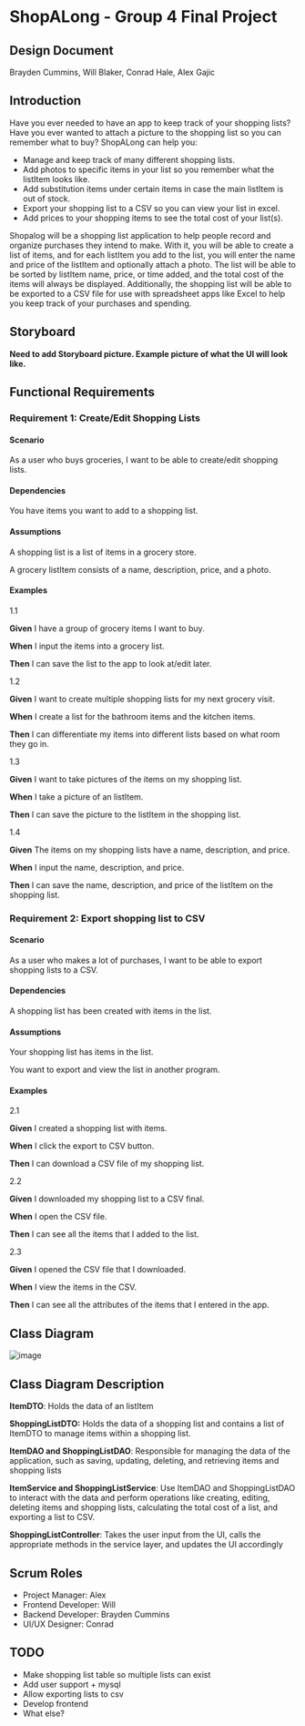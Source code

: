 # ShopALong - Group 4 Final Project

## Design Document

Brayden Cummins, Will Blaker, Conrad Hale, Alex Gajic

## Introduction

Have you ever needed to have an app to keep track of your shopping lists? Have you ever wanted to attach a picture to
the shopping list so you can remember what to buy? ShopALong can help you:

* Manage and keep track of many different shopping lists.
* Add photos to specific items in your list so you remember what the listItem looks like.
* Add substitution items under certain items in case the main listItem is out of stock.
* Export your shopping list to a CSV so you can view your list in excel.
* Add prices to your shopping items to see the total cost of your list(s).

Shopalog will be a shopping list application to help people record and organize purchases they intend to make.
With it, you will be able to create a list of items, and for each listItem you add to the list, you will enter the name
and price of the listItem and optionally attach a photo.
The list will be able to be sorted by listItem name, price, or time added, and the total cost of the items will always
be displayed.
Additionally, the shopping list will be able to be exported to a CSV file for use with spreadsheet apps like Excel to
help you keep track of your purchases and spending.

## Storyboard

**Need to add Storyboard picture. Example picture of what the UI will look like.**

## Functional Requirements

### Requirement 1: Create/Edit Shopping Lists

#### Scenario

As a user who buys groceries, I want to be able to create/edit shopping lists.

#### Dependencies

You have items you want to add to a shopping list.

#### Assumptions

A shopping list is a list of items in a grocery store.

A grocery listItem consists of a name, description, price, and a photo.

#### Examples

1.1

**Given** I have a group of grocery items I want to buy.

**When** I input the items into a grocery list.

**Then** I can save the list to the app to look at/edit later.

1.2

**Given** I want to create multiple shopping lists for my next grocery visit.

**When** I create a list for the bathroom items and the kitchen items.

**Then** I can differentiate my items into different lists based on what room they go in.

1.3

**Given** I want to take pictures of the items on my shopping list.

**When** I take a picture of an listItem.

**Then** I can save the picture to the listItem in the shopping list.

1.4

**Given** The items on my shopping lists have a name, description, and price.

**When** I input the name, description, and price.

**Then** I can save the name, description, and price of the listItem on the shopping list.

### Requirement 2: Export shopping list to CSV

#### Scenario

As a user who makes a lot of purchases, I want to be able to export shopping lists to a CSV.

#### Dependencies

A shopping list has been created with items in the list.

#### Assumptions

Your shopping list has items in the list.

You want to export and view the list in another program.

#### Examples

2.1

**Given** I created a shopping list with items.

**When** I click the export to CSV button.

**Then** I can download a CSV file of my shopping list.

2.2

**Given** I downloaded my shopping list to a CSV final.

**When** I open the CSV file.

**Then** I can see all the items that I added to the list.

2.3

**Given** I opened the CSV file that I downloaded.

**When** I view the items in the CSV.

**Then** I can see all the attributes of the items that I entered in the app.

## Class Diagram

![image](https://github.com/gajicav/ShoppingAppFinal/assets/71296854/f9c29678-5c7e-464d-b979-f3f4f703efab)

## Class Diagram Description

**ItemDTO**: Holds the data of an listItem

**ShoppingListDTO:** Holds the data of a shopping list and contains a list of ItemDTO to manage items within a shopping
list.

**ItemDAO and ShoppingListDAO**: Responsible for managing the data of the application, such as saving, updating,
deleting, and retrieving items and shopping lists

**ItemService and ShoppingListService**: Use ItemDAO and ShoppingListDAO to interact with the data and perform
operations like creating, editing, deleting items and shopping lists, calculating the total cost of a list, and
exporting a list to CSV.

**ShoppingListController**: Takes the user input from the UI, calls the appropriate methods in the service layer, and
updates the UI accordingly

## Scrum Roles

* Project Manager: Alex
* Frontend Developer: Will
* Backend Developer: Brayden Cummins
* UI/UX Designer: Conrad

## TODO

* Make shopping list table so multiple lists can exist
* Add user support + mysql
* Allow exporting lists to csv
* Develop frontend
* What else?